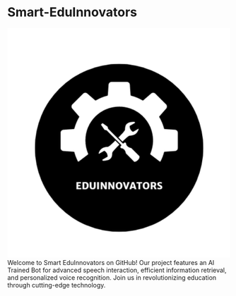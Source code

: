 # Smart-EduInnovators
![alt_text](https://github.com/Prajwal2001532/Smart-EduInnovators/blob/main/eduinnovaors%20logo.png)
Welcome to Smart EduInnovators on GitHub! Our project features an AI Trained Bot for advanced speech interaction, efficient information retrieval, and personalized voice recognition. Join us in revolutionizing education through cutting-edge technology.
